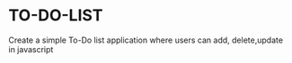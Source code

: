 # TO-DO-LIST
Create a simple To-Do list application where users can add, delete,update in javascript
